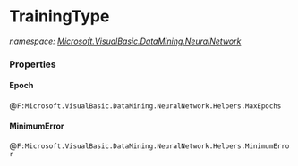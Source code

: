 ﻿# TrainingType
_namespace: <a href="#" onClick="load('/docs/Microsoft.VisualBasic.DataMining.NeuralNetwork/index.md')">Microsoft.VisualBasic.DataMining.NeuralNetwork</a>_






### Properties

#### Epoch
@``F:Microsoft.VisualBasic.DataMining.NeuralNetwork.Helpers.MaxEpochs``
#### MinimumError
@``F:Microsoft.VisualBasic.DataMining.NeuralNetwork.Helpers.MinimumError``
